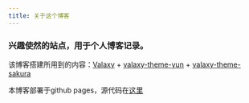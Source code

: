 ```yaml
---
title: 关于这个博客
---
```

### 兴趣使然的站点，用于个人博客记录。

该博客搭建所用到的内容：[Valaxy](https://github.com/YunYouJun/valaxy) +  [valaxy-theme-yun](https://github.com/YunYouJun/valaxy/blob/main/packages/valaxy-theme-yun/) + [valaxy-theme-sakura](https://github.com/WRXinYue/valaxy-theme-sakura)


本博客部署于github pages，源代码在[这里](https://github.com/ShigureYukina/ShigureYukina.github.io)

